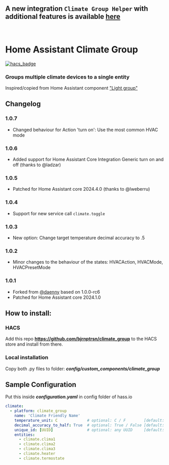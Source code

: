 <br>

## A new integration ``Climate Group Helper`` with additional features is available [here](https://github.com/bjrnptrsn/climate_group_helper)

<br>

# Home Assistant Climate Group

[![hacs_badge](https://img.shields.io/badge/HACS-Custom-orange.svg)](https://github.com/custom-components/hacs)


### Groups multiple climate devices to a single entity

Inspired/copied from Home Assistant component ["Light group"](https://github.com/home-assistant/home-assistant/blob/dev/homeassistant/components/group/light.py)


## Changelog

### 1.0.7
- Changed behaviour for Action 'turn on': Use the most common HVAC mode

### 1.0.6
- Added support for Home Assistant Core Integration Generic turn on and off (thanks to @ladzar)

### 1.0.5
- Patched for Home Assistant core 2024.4.0 (thanks to @lweberru)

### 1.0.4
- Support for new service call `climate.toggle`

### 1.0.3
- New option: Change target temperature decimal accuracy to .5

### 1.0.2
- Minor changes to the behaviour of the states: HVACAction, HVACMode, HVACPresetMode

### 1.0.1
- Forked from [@daenny]((https://github.com/bjrnptrsn/climate_group)) based on 1.0.0-rc6
- Patched for Home Assistant core 2024.1.0



## How to install:

### HACS
Add this repo **https://github.com/bjrnptrsn/climate_group** to the HACS store and install from there.

### Local installation
Copy both .py files to folder: ***config/custom_components/climate_group***

## Sample Configuration

Put this inside ***configuration.yaml*** in config folder of hass.io

```yaml
climate:
  - platform: climate_group
    name: 'Climate Friendly Name'
    temperature_unit: C             # optional: C / F        [default: C]
    decimal_accuracy_to_half: True  # optional: True / False [default: False]
    unique_id: [UUID]               # optional: any UUID     [default: None]
    entities:
      - climate.clima1
      - climate.clima2
      - climate.clima3
      - climate.heater
      - climate.termostate
```